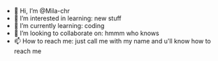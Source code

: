 - 👋 Hi, I’m @Mila-chr
- 👀 I’m interested in learning: new stuff
- 🌱 I’m currently learning: coding 
- 💞️ I’m looking to collaborate on: hmmm who knows
- 📫 How to reach me: just call me with my name and u'll know how to reach me

<!---
Mila-chr/Mila-chr is a ✨ special ✨ repository because its `README.md` (this file) appears on your GitHub profile.
You can click the Preview link to take a look at your changes.
--->

